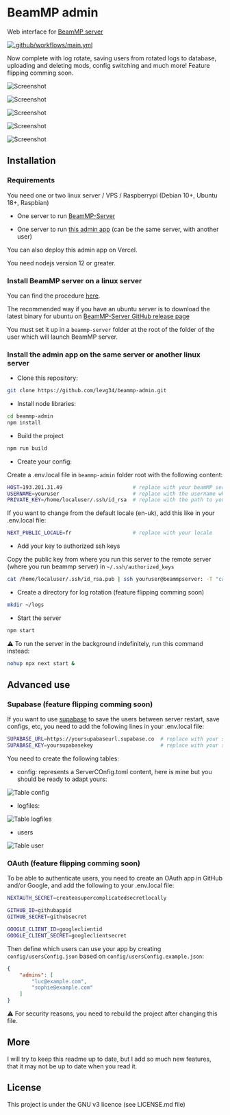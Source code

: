 # BeamMP admin
Web interface for [BeamMP server](https://github.com/BeamMP/BeamMP-Server)

[![.github/workflows/main.yml](https://github.com/levg34/beammp-admin/actions/workflows/main.yml/badge.svg)](https://github.com/levg34/beammp-admin/actions/workflows/main.yml)

Now complete with log rotate, saving users from rotated logs to database, uploading and deleting mods, config switching and much more!
Feature flipping comming soon.

![Screenshot](doc/beammp%20admin%20screenshot.PNG "Screenshot")

![Screenshot](doc/beammp%20admin%20screenshot%203.PNG "Screenshot")

![Screenshot](doc/beammp%20admin%20screenshot%202.PNG "Screenshot")

![Screenshot](doc/beammp%20admin%20screenshot%204.PNG "Screenshot")

![Screenshot](doc/beammp%20admin%20screenshot%205.PNG "Screenshot")

## Installation

### Requirements

You need one or two linux server / VPS / Raspberrypi (Debian 10+, Ubuntu 18+, Raspbian)

- One server to run [BeamMP-Server](https://github.com/BeamMP/BeamMP-Server/releases)

- One server to run [this admin app](https://github.com/levg34/beammp-admin) (can be the same server, with another user)

You can also deploy this admin app on Vercel.

You need nodejs version 12 or greater.

### Install BeamMP server on a linux server

You can find the procedure [here](https://wiki.beammp.com/en/home).

The recommended way if you have an ubuntu server is to download the latest binary for ubuntu on [BeamMP-Server GitHub release page](https://github.com/BeamMP/BeamMP-Server/releases)

You must set it up in a `beammp-server` folder at the root of the folder of the user which will launch BeamMP server.

### Install the admin app on the same server or another linux server

- Clone this repository: 

```bash
git clone https://github.com/levg34/beammp-admin.git
```

- Install node libraries: 

```bash
cd beammp-admin
npm install
```

- Build the project

```bash
npm run build
```

- Create your config:

Create a  .env.local file in `beammp-admin` folder root with the following content:

```bash
HOST=193.201.31.49                       # replace with your beamMP server IP adress
USERNAME=youruser                        # replace with the username which runs BeamMP server on your remote server
PRIVATE_KEY=/home/localuser/.ssh/id_rsa  # replace with the path to your private key
```

If you want to change from the default locale (en-uk), add this like in your .env.local file:

```bash
NEXT_PUBLIC_LOCALE=fr                    # replace with your locale
```

- Add your key to authorized ssh keys

Copy the public key from where you run this server to the remote server (where you run beammp server) in `~/.ssh/authorized_keys`

```bash
cat /home/localuser/.ssh/id_rsa.pub | ssh youruser@beammpserver: -T "cat >> ~/.ssh/authorized_keys"
```

- Create a directory for log rotation (feature flipping comming soon)

```bash
mkdir ~/logs
```

- Start the server

```bash
npm start
```

:warning: To run the server in the background indefinitely, run this command instead:

```bash
nohup npx next start &
```

## Advanced use

### Supabase (feature flipping comming soon)

If you want to use [supabase](https://supabase.com/) to save the users between server restart, save configs, etc, you need to add the following lines in your .env.local file:

```bash
SUPABASE_URL=https://yoursupabaseurl.supabase.co  # replace with your supabase URL
SUPABASE_KEY=yoursupabasekey                      # replace with your supabase key
```

You need to create the following tables:

- config: represents a ServerCOnfig.toml content, here is mine but you should be ready to adapt yours:

![Table config](doc/beammp%20admin%20table%20config.PNG "Table config")

- logfiles:

![Table logfiles](doc/beammp%20admin%20table%20logfiles.PNG "Table logfiles")

- users

![Table user](doc/beammp%20admin%20table%20user.PNG "Table user")

### OAuth (feature flipping comming soon)

To be able to authenticate users, you need to create an OAuth app in GitHub and/or Google, and add the following to your .env.local file:

```bash
NEXTAUTH_SECRET=createasupercomplicatedsecretlocally

GITHUB_ID=githubappid
GITHUB_SECRET=githubsecret

GOOGLE_CLIENT_ID=googleclientid
GOOGLE_CLIENT_SECRET=googleclientsecret
```

Then define which users can use your app by creating `config/usersConfig.json` based on `config/usersConfig.example.json`:

```json
{
    "admins": [
        "luc@example.com",
        "sophie@example.com"
    ]
}
```

:warning: For security reasons, you need to rebuild the project after changing this file.

## More

I will try to keep this readme up to date, but I add so much new features, that it may not be up to date when you read it.

## License

This project is under the GNU v3 licence (see LICENSE.md file)
